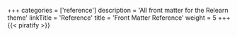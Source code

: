 +++
categories = ['reference']
description = 'All front matter for the Relearn theme'
linkTitle = 'Reference'
title = 'Front Matter Reference'
weight = 5
+++
{{< piratify >}}